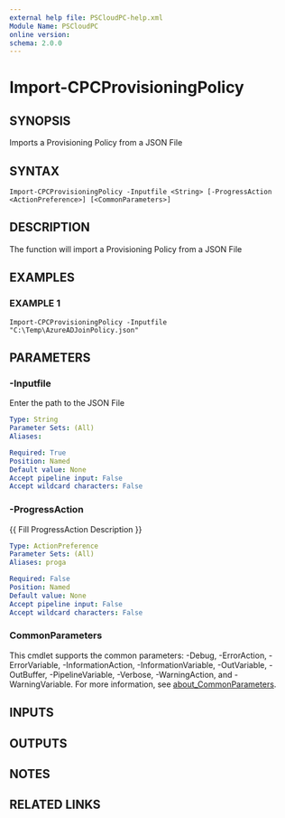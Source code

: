 ```yaml
---
external help file: PSCloudPC-help.xml
Module Name: PSCloudPC
online version:
schema: 2.0.0
---
```


# Import-CPCProvisioningPolicy

## SYNOPSIS
Imports a Provisioning Policy from a JSON File

## SYNTAX

```
Import-CPCProvisioningPolicy -Inputfile <String> [-ProgressAction <ActionPreference>] [<CommonParameters>]
```

## DESCRIPTION
The function will import a Provisioning Policy from a JSON File

## EXAMPLES

### EXAMPLE 1
```
Import-CPCProvisioningPolicy -Inputfile "C:\Temp\AzureADJoinPolicy.json"
```

## PARAMETERS

### -Inputfile
Enter the path to the JSON File

```yaml
Type: String
Parameter Sets: (All)
Aliases:

Required: True
Position: Named
Default value: None
Accept pipeline input: False
Accept wildcard characters: False
```

### -ProgressAction
{{ Fill ProgressAction Description }}

```yaml
Type: ActionPreference
Parameter Sets: (All)
Aliases: proga

Required: False
Position: Named
Default value: None
Accept pipeline input: False
Accept wildcard characters: False
```

### CommonParameters
This cmdlet supports the common parameters: -Debug, -ErrorAction, -ErrorVariable, -InformationAction, -InformationVariable, -OutVariable, -OutBuffer, -PipelineVariable, -Verbose, -WarningAction, and -WarningVariable. For more information, see [about_CommonParameters](http://go.microsoft.com/fwlink/?LinkID=113216).

## INPUTS

## OUTPUTS

## NOTES

## RELATED LINKS
